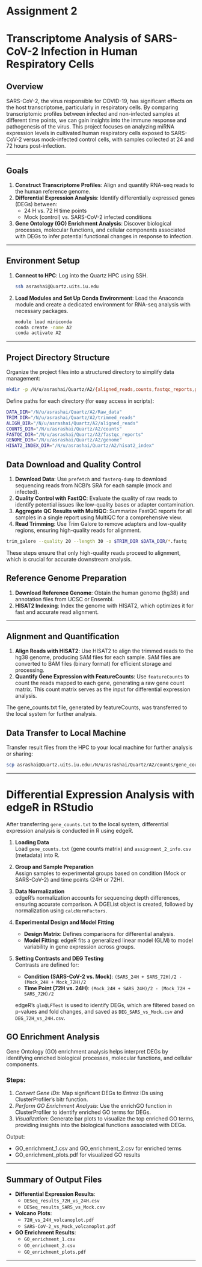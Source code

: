 # Assignment 2

# Transcriptome Analysis of SARS-CoV-2 Infection in Human Respiratory Cells

## Overview

SARS-CoV-2, the virus responsible for COVID-19, has significant effects on the host transcriptome, particularly in respiratory cells. By comparing transcriptomic profiles between infected and non-infected samples at different time points, we can gain insights into the immune response and pathogenesis of the virus. This project focuses on analyzing miRNA expression levels in cultivated human respiratory cells exposed to SARS-CoV-2 versus mock-infected control cells, with samples collected at 24 and 72 hours post-infection.

---

## Goals

1. **Construct Transcriptome Profiles**: Align and quantify RNA-seq reads to the human reference genome.
2. **Differential Expression Analysis**: Identify differentially expressed genes (DEGs) between:
   - 24 H vs. 72 H time points
   - Mock (control) vs. SARS-CoV-2 infected conditions
3. **Gene Ontology (GO) Enrichment Analysis**: Discover biological processes, molecular functions, and cellular components associated with DEGs to infer potential functional changes in response to infection.

---

## Environment Setup

1. **Connect to HPC**: Log into the Quartz HPC using SSH.
   ```bash
   ssh asrashai@Quartz.uits.iu.edu
   ```

2. **Load Modules and Set Up Conda Environment**:
   Load the Anaconda module and create a dedicated environment for RNA-seq analysis with necessary packages.
   ```bash
   module load miniconda
   conda create -name A2
   conda activate A2
   
   ```

---

## Project Directory Structure

Organize the project files into a structured directory to simplify data management:
```bash
mkdir -p /N/u/asrashai/Quartz/A2/{aligned_reads,counts,fastqc_reports,genome,hisat2_index,Raw_data,trimmed_reads}
```

Define paths for each directory (for easy access in scripts):
```bash
DATA_DIR="/N/u/asrashai/Quartz/A2/Raw_data"
TRIM_DIR="/N/u/asrashai/Quartz/A2/trimmed_reads"
ALIGN_DIR="/N/u/asrashai/Quartz/A2/aligned_reads"
COUNTS_DIR="/N/u/asrashai/Quartz/A2/counts"
FASTQC_DIR="/N/u/asrashai/Quartz/A2/fastqc_reports"
GENOME_DIR="/N/u/asrashai/Quartz/A2/genome"
HISAT2_INDEX_DIR="/N/u/asrashai/Quartz/A2/hisat2_index"
```



## Data Download and Quality Control

1. **Download Data**: Use `prefetch` and `fasterq-dump` to download sequencing reads from NCBI’s SRA for each sample (mock and infected).
2. **Quality Control with FastQC**: Evaluate the quality of raw reads to identify potential issues like low-quality bases or adapter contamination.
3. **Aggregate QC Results with MultiQC**: Summarize FastQC reports for all samples in a single report using MultiQC for a comprehensive view.
4. **Read Trimming**: Use Trim Galore to remove adapters and low-quality regions, ensuring high-quality reads for alignment.

```bash
trim_galore --quality 20 --length 30 -o $TRIM_DIR $DATA_DIR/*.fastq
```


These steps ensure that only high-quality reads proceed to alignment, which is crucial for accurate downstream analysis.


## Reference Genome Preparation

1. **Download Reference Genome**: Obtain the human genome (hg38) and annotation files from UCSC or Ensembl.
2. **HISAT2 Indexing**: Index the genome with HISAT2, which optimizes it for fast and accurate read alignment.

---

## Alignment and Quantification

1. **Align Reads with HISAT2**: Use HISAT2 to align the trimmed reads to the hg38 genome, producing SAM files for each sample. SAM files are converted to BAM files (binary format) for efficient storage and processing.
2. **Quantify Gene Expression with FeatureCounts**: Use `featureCounts` to count the reads mapped to each gene, generating a raw gene count matrix. This count matrix serves as the input for differential expression analysis.

The gene_counts.txt file, generated by featureCounts, was transferred to the local system for further analysis.

## Data Transfer to Local Machine

Transfer result files from the HPC to your local machine for further analysis or sharing:
```bash
scp asrashai@Quartz.uits.iu.edu:/N/u/asrashai/Quartz/A2/counts/gene_counts.txt "C:\Users\asra tasneem\OneDrive\Desktop\gene_counts"
```
---


# Differential Expression Analysis with edgeR in RStudio

After transferring `gene_counts.txt` to the local system, differential expression analysis is conducted in R using edgeR.

1. **Loading Data**  
   Load `gene_counts.txt` (gene counts matrix) and `assignment_2_info.csv` (metadata) into R.

2. **Group and Sample Preparation**  
   Assign samples to experimental groups based on condition (Mock or SARS-CoV-2) and time points (24H or 72H).

3. **Data Normalization**  
   edgeR’s normalization accounts for sequencing depth differences, ensuring accurate comparison. A DGEList object is created, followed by normalization using `calcNormFactors`.

4. **Experimental Design and Model Fitting**  
   - **Design Matrix**: Defines comparisons for differential analysis.
   - **Model Fitting**: edgeR fits a generalized linear model (GLM) to model variability in gene expression across groups.

5. **Setting Contrasts and DEG Testing**  
   Contrasts are defined for:
   - **Condition (SARS-CoV-2 vs. Mock)**: `(SARS_24H + SARS_72H)/2 - (Mock_24H + Mock_72H)/2`
   - **Time Point (72H vs. 24H)**: `(Mock_24H + SARS_24H)/2 - (Mock_72H + SARS_72H)/2`
   
   edgeR’s `glmQLFTest` is used to identify DEGs, which are filtered based on p-values and fold changes, and saved as `DEG_SARS_vs_Mock.csv` and `DEG_72H_vs_24H.csv`.

## GO Enrichment Analysis

Gene Ontology (GO) enrichment analysis helps interpret DEGs by identifying enriched biological processes, molecular functions, and cellular components.

### Steps:

1. *Convert Gene IDs*: Map significant DEGs to Entrez IDs using ClusterProfiler’s bitr function.
2. *Perform GO Enrichment Analysis*: Use the enrichGO function in ClusterProfiler to identify enriched GO terms for DEGs.
3. *Visualization*: Generate bar plots to visualize the top enriched GO terms, providing insights into the biological functions associated with DEGs.

Output:
   - GO_enrichment_1.csv and GO_enrichment_2.csv for enriched terms
   - GO_enrichment_plots.pdf for visualized GO results

---


## Summary of Output Files

- **Differential Expression Results**:
   - `DESeq_results_72H_vs_24H.csv`
   - `DESeq_results_SARS_vs_Mock.csv`
- **Volcano Plots**:
   - `72H_vs_24H_volcanoplot.pdf`
   - `SARS-CoV-2_vs_Mock_volcanoplot.pdf`
- **GO Enrichment Results**:
   - `GO_enrichment_1.csv`
   - `GO_enrichment_2.csv`
   - `GO_enrichment_plots.pdf`

---

















